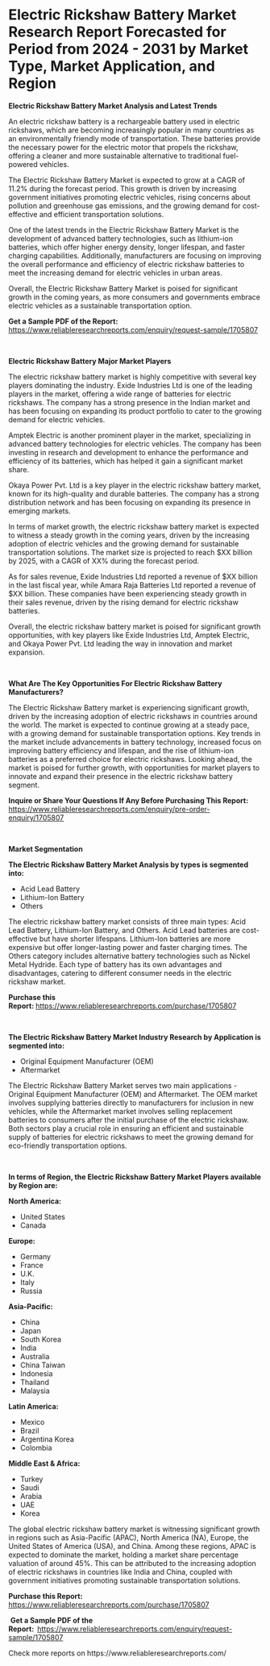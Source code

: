 <p><h1>Electric Rickshaw Battery Market Research Report Forecasted for Period from 2024 -  2031 by Market Type, Market Application, and Region</h1></p><p><strong>Electric Rickshaw Battery Market Analysis and Latest Trends</strong></p>
<p><p>An electric rickshaw battery is a rechargeable battery used in electric rickshaws, which are becoming increasingly popular in many countries as an environmentally friendly mode of transportation. These batteries provide the necessary power for the electric motor that propels the rickshaw, offering a cleaner and more sustainable alternative to traditional fuel-powered vehicles.</p><p>The Electric Rickshaw Battery Market is expected to grow at a CAGR of 11.2% during the forecast period. This growth is driven by increasing government initiatives promoting electric vehicles, rising concerns about pollution and greenhouse gas emissions, and the growing demand for cost-effective and efficient transportation solutions.</p><p>One of the latest trends in the Electric Rickshaw Battery Market is the development of advanced battery technologies, such as lithium-ion batteries, which offer higher energy density, longer lifespan, and faster charging capabilities. Additionally, manufacturers are focusing on improving the overall performance and efficiency of electric rickshaw batteries to meet the increasing demand for electric vehicles in urban areas.</p><p>Overall, the Electric Rickshaw Battery Market is poised for significant growth in the coming years, as more consumers and governments embrace electric vehicles as a sustainable transportation option.</p></p>
<p><strong>Get a Sample PDF of the Report:&nbsp;</strong> <a href="https://www.reliableresearchreports.com/enquiry/request-sample/1705807">https://www.reliableresearchreports.com/enquiry/request-sample/1705807</a></p>
<p>&nbsp;</p>
<p><strong>Electric Rickshaw Battery Major Market Players</strong></p>
<p><p>The electric rickshaw battery market is highly competitive with several key players dominating the industry. Exide Industries Ltd is one of the leading players in the market, offering a wide range of batteries for electric rickshaws. The company has a strong presence in the Indian market and has been focusing on expanding its product portfolio to cater to the growing demand for electric vehicles.</p><p>Amptek Electric is another prominent player in the market, specializing in advanced battery technologies for electric vehicles. The company has been investing in research and development to enhance the performance and efficiency of its batteries, which has helped it gain a significant market share.</p><p>Okaya Power Pvt. Ltd is a key player in the electric rickshaw battery market, known for its high-quality and durable batteries. The company has a strong distribution network and has been focusing on expanding its presence in emerging markets.</p><p>In terms of market growth, the electric rickshaw battery market is expected to witness a steady growth in the coming years, driven by the increasing adoption of electric vehicles and the growing demand for sustainable transportation solutions. The market size is projected to reach $XX billion by 2025, with a CAGR of XX% during the forecast period.</p><p>As for sales revenue, Exide Industries Ltd reported a revenue of $XX billion in the last fiscal year, while Amara Raja Batteries Ltd reported a revenue of $XX billion. These companies have been experiencing steady growth in their sales revenue, driven by the rising demand for electric rickshaw batteries.</p><p>Overall, the electric rickshaw battery market is poised for significant growth opportunities, with key players like Exide Industries Ltd, Amptek Electric, and Okaya Power Pvt. Ltd leading the way in innovation and market expansion.</p></p>
<p>&nbsp;</p>
<p><strong>What Are The Key Opportunities For Electric Rickshaw Battery Manufacturers?</strong></p>
<p><p>The Electric Rickshaw Battery market is experiencing significant growth, driven by the increasing adoption of electric rickshaws in countries around the world. The market is expected to continue growing at a steady pace, with a growing demand for sustainable transportation options. Key trends in the market include advancements in battery technology, increased focus on improving battery efficiency and lifespan, and the rise of lithium-ion batteries as a preferred choice for electric rickshaws. Looking ahead, the market is poised for further growth, with opportunities for market players to innovate and expand their presence in the electric rickshaw battery segment.</p></p>
<p><strong>Inquire or Share Your Questions If Any Before Purchasing This Report:</strong> <a href="https://www.reliableresearchreports.com/enquiry/pre-order-enquiry/1705807">https://www.reliableresearchreports.com/enquiry/pre-order-enquiry/1705807</a></p>
<p>&nbsp;</p>
<p><strong>Market Segmentation</strong></p>
<p><strong>The Electric Rickshaw Battery Market Analysis by types is segmented into:</strong></p>
<p><ul><li>Acid Lead Battery</li><li>Lithium-Ion Battery</li><li>Others</li></ul></p>
<p><p>The electric rickshaw battery market consists of three main types: Acid Lead Battery, Lithium-Ion Battery, and Others. Acid Lead batteries are cost-effective but have shorter lifespans. Lithium-Ion batteries are more expensive but offer longer-lasting power and faster charging times. The Others category includes alternative battery technologies such as Nickel Metal Hydride. Each type of battery has its own advantages and disadvantages, catering to different consumer needs in the electric rickshaw market.</p></p>
<p><strong>Purchase this Report:&nbsp;</strong><a href="https://www.reliableresearchreports.com/purchase/1705807">https://www.reliableresearchreports.com/purchase/1705807</a></p>
<p>&nbsp;</p>
<p><strong>The Electric Rickshaw Battery Market Industry Research by Application is segmented into:</strong></p>
<p><ul><li>Original Equipment Manufacturer (OEM)</li><li>Aftermarket</li></ul></p>
<p><p>The Electric Rickshaw Battery Market serves two main applications - Original Equipment Manufacturer (OEM) and Aftermarket. The OEM market involves supplying batteries directly to manufacturers for inclusion in new vehicles, while the Aftermarket market involves selling replacement batteries to consumers after the initial purchase of the electric rickshaw. Both sectors play a crucial role in ensuring an efficient and sustainable supply of batteries for electric rickshaws to meet the growing demand for eco-friendly transportation options.</p></p>
<p>&nbsp;</p>
<p><strong>In terms of Region, the Electric Rickshaw Battery Market Players available by Region are:</strong></p>
<p>
    <p> <strong> North America: </strong>
        <ul>
            <li>United States</li>
            <li>Canada</li>
        </ul>
        </p> 
    <p> <strong> Europe: </strong>
        <ul>
            <li>Germany</li>
            <li>France</li>
            <li>U.K.</li>
            <li>Italy</li>
            <li>Russia</li>
        </ul>
        </p> 
    <p> <strong> Asia-Pacific: </strong>
        <ul>
            <li>China</li>
            <li>Japan</li>
            <li>South Korea</li>
            <li>India</li>
            <li>Australia</li>
            <li>China Taiwan</li>
            <li>Indonesia</li>
            <li>Thailand</li>
            <li>Malaysia</li>
        </ul>
        </p> 
    <p> <strong> Latin America: </strong>
        <ul>
            <li>Mexico</li>
            <li>Brazil</li>
            <li>Argentina Korea</li>
            <li>Colombia</li>
        </ul>
        </p> 
    <p> <strong> Middle East & Africa: </strong>
        <ul>
            <li>Turkey</li>
            <li>Saudi</li>
            <li>Arabia</li>
            <li>UAE</li>
            <li>Korea</li>
        </ul>
    </p>
    </p>
<p><p>The global electric rickshaw battery market is witnessing significant growth in regions such as Asia-Pacific (APAC), North America (NA), Europe, the United States of America (USA), and China. Among these regions, APAC is expected to dominate the market, holding a market share percentage valuation of around 45%. This can be attributed to the increasing adoption of electric rickshaws in countries like India and China, coupled with government initiatives promoting sustainable transportation solutions.</p></p>
<p><strong>Purchase this Report: </strong><a href="https://www.reliableresearchreports.com/purchase/1705807">https://www.reliableresearchreports.com/purchase/1705807</a></p>
<p>&nbsp;<strong>Get a Sample PDF of the Report:&nbsp;&nbsp;</strong><a href="https://www.reliableresearchreports.com/enquiry/request-sample/1705807">https://www.reliableresearchreports.com/enquiry/request-sample/1705807</a></p>
<p><strong></strong></p>
<p>Check more reports on https://www.reliableresearchreports.com/</p>